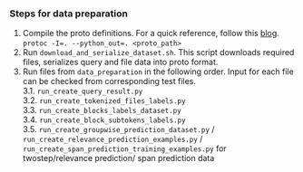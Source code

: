 ### Steps for data preparation
1. Compile the proto definitions. For a quick reference, follow this [blog](https://www.freecodecamp.org/news/googles-protocol-buffers-in-python/).  
`protoc -I=. --python_out=. <proto_path>`
2. Run `download_and_serialize_dataset.sh`. This script downloads required files, serializes query and file data into proto format.
3. Run files from `data_preparation` in the following order. Input for each file can be checked from corresponding test files.  
    3.1. `run_create_query_result.py`  
    3.2. `run_create_tokenized_files_labels.py`  
    3.3. `run_create_blocks_labels_dataset.py`  
    3.4. `run_create_block_subtokens_labels.py`  
    3.5. `run_create_groupwise_prediction_dataset.py` / `run_create_relevance_prediction_examples.py` / `run_create_span_prediction_training_examples.py` for twostep/relevance prediction/ span prediction data

